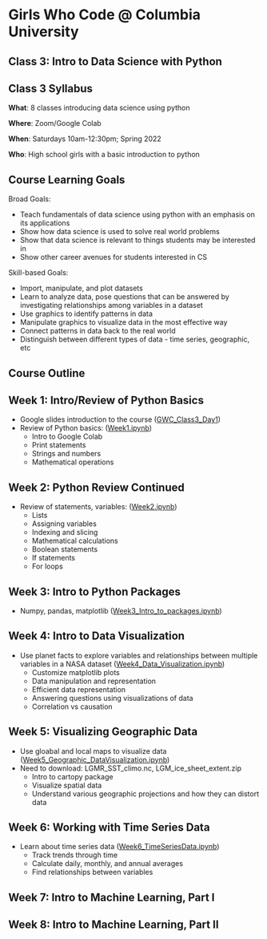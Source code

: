 # Girls Who Code @ Columbia University
## Class 3: Intro to Data Science with Python

## Class 3 Syllabus

**What**: 8 classes introducing data science using python

**Where**: Zoom/Google Colab

**When**: Saturdays 10am-12:30pm; Spring 2022

**Who**: High school girls with a basic introduction to python

## **Course Learning Goals**
Broad Goals:
* Teach fundamentals of data science using python with an emphasis on its applications
* Show how data science is used to solve real world problems
* Show that data science is relevant to things students may be interested in
* Show other career avenues for students interested in CS

Skill-based Goals:
* Import, manipulate, and plot datasets
* Learn to analyze data, pose questions that can be answered by investigating relationships among variables in a dataset
* Use graphics to identify patterns in data
* Manipulate graphics to visualize data in the most effective way
* Connect patterns in data back to the real world
* Distinguish between different	types of data - time series, geographic, etc

## **Course Outline**

## Week 1: Intro/Review of Python Basics
* Google slides introduction to the course ([GWC_Class3_Day1](https://docs.google.com/presentation/d/1Ta2jAEfct5IOknCZeYuQhcgA4XvDN4srilol19xNwMM/edit#slide=id.p))
* Review of Python basics: ([Week1.ipynb](https://colab.research.google.com/github/CU-GWC-Data-Science/classes/blob/main/Week1.ipynb))
  * Intro to Google Colab
  * Print statements
  * Strings and numbers
  * Mathematical operations

## Week 2: Python Review Continued
* Review of statements, variables: ([Week2.ipynb](https://colab.research.google.com/github/CU-GWC-Data-Science/classes/blob/main/Week2_Objects_Booleans_Statements.ipynb)) 
  * Lists
  * Assigning variables
  * Indexing and slicing
  * Mathematical calculations
  * Boolean statements
  * If statements
  * For loops

## Week 3: Intro to Python Packages
* Numpy, pandas, matplotlib ([Week3_Intro_to_packages.ipynb](https://colab.research.google.com/github/CU-GWC-Data-Science/classes/blob/main/Week3_Intro_to_packages.ipynb))

## Week 4: Intro to Data Visualization
* Use planet facts to explore variables and relationships between multiple variables in a NASA dataset ([Week4_Data_Visualization.ipynb](https://colab.research.google.com/github/CU-GWC-Data-Science/classes/blob/main/Week4_Data_Visualization.ipynb))
  * Customize matplotlib plots
  * Data manipulation and representation
  * Efficient data representation
  * Answering questions using visualizations of data
  * Correlation vs causation

## Week 5: Visualizing Geographic Data
* Use gloabal and local maps to visualize data ([Week5_Geographic_DataVisualization.ipynb](https://colab.research.google.com/github/CU-GWC-Data-Science/classes/blob/main/Week5_Geographic_DataVisualization.ipynb))
* Need to download: LGMR_SST_climo.nc, LGM_ice_sheet_extent.zip
  * Intro to cartopy package
  * Visualize spatial data
  * Understand various geographic projections and how they can distort data

## Week 6: Working with Time Series Data
* Learn about time series data ([Week6_TimeSeriesData.ipynb](https://colab.research.google.com/github/cu-gwc-datascience/classes/blob/main/Week6_TimeSeriesData.ipynb))
  * Track trends through time
  * Calculate daily, monthly, and annual averages
  * Find relationships between variables

## Week 7: Intro to Machine Learning, Part I

## Week 8: Intro to Machine Learning, Part II


 
